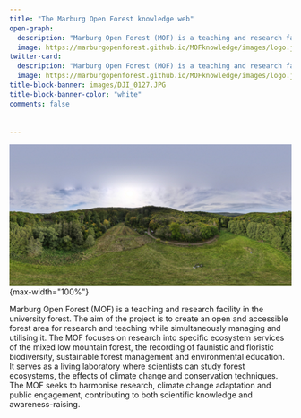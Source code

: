 ```yaml
---
title: "The Marburg Open Forest knowledge web"
open-graph:
  description: "Marburg Open Forest (MOF) is a teaching and research facility in the university forest."
  image: https://marburgopenforest.github.io/MOFknowledge/images/logo.jpg
twitter-card:
  description: "Marburg Open Forest (MOF) is a teaching and research facility in the university forest."
  image: https://marburgopenforest.github.io/MOFknowledge/images/logo.jpg 
title-block-banner: images/DJI_0127.JPG
title-block-banner-color: "white"
comments: false


---
```


![](images/DJI_0127.JPG){max-width="100%"}

Marburg Open Forest (MOF) is a teaching and research facility in the university forest. The aim of the project is to create an open and accessible forest area for research and teaching while simultaneously managing and utilising it. The MOF focuses on research into specific ecosystem services of the mixed low mountain forest, the recording of faunistic and floristic biodiversity, sustainable forest management and environmental education. It serves as a living laboratory where scientists can study forest ecosystems, the effects of climate change and conservation techniques.  The MOF seeks to harmonise research, climate change adaptation and public engagement, contributing to both scientific knowledge and awareness-raising.
